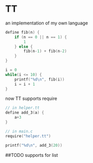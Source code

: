 TT
==
an implementation of my own language

```c
define fib(n) {
    if (n == 0 || n == 1) {
        1
    } else {
        fib(n-1) + fib(n-2)
    }
}

i = 0
while(i <= 10) {
    printf("%d\n", fib(i))
    i = i + 1
}
```

now TT supports require

```c
// in helper.tt
define add_3(a) {
    a+3
}

// in main.c
require("helper.tt")

printf("%d\n", add_3(20))
```

##TODO
supports for list
